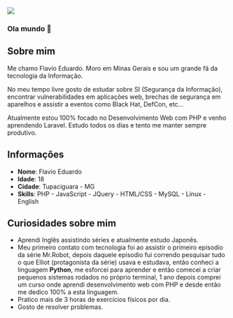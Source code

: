 <div>
    <a target='_blank' href="https://www.linkedin.com/in/flavio-eduardo-b9629b239/">
        <img src="https://img.shields.io/badge/LinkedIn-0077B5?style=for-the-badge&logo=linkedin&logoColor=white">
    </a>
</div>

### Ola mundo 👋

## Sobre mim

Me chamo Flavio Eduardo. Moro em Minas Gerais e sou um grande fã da tecnologia da Informação.

No meu tempo livre gosto de estudar sobre SI (Segurança da Informação), encontrar vulnerabilidades em aplicações web, brechas de segurança em aparelhos e assistir a eventos como Black Hat, DefCon, etc...

Atualmente estou 100% focado no Desenvolvimento Web com PHP e venho aprendendo Laravel. Estudo todos os dias e tento me manter sempre produtivo.  

## Informações

* **Nome**: Flavio Eduardo
* **Idade**: 18
* **Cidade**: Tupaciguara - MG
* **Skills**: PHP - JavaScript - JQuery - HTML/CSS - MySQL - Linux - English

## Curiosidades sobre mim

* Aprendi Inglês assistindo séries e atualmente estudo Japonês.
* Meu primeiro contato com tecnologia foi ao assistir o primeiro episodio da série Mr.Robot, depois daquele episodio fui correndo pesquisar tudo o que Elliot (protagonista da série) usava e estudava, então conheci a linguagem **Python**, me esforcei para aprender e então comecei a criar pequenos sistemas rodados no próprio terminal, 1 ano depois comprei um curso onde aprendi desenvolvimento web com PHP e desde então me dedico 100% a esta linguagem.
* Pratico mais de 3 horas de exercícios físicos por dia.
* Gosto de resolver problemas.
